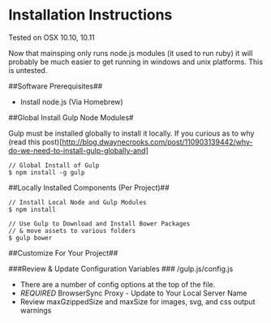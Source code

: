 # Installation Instructions #
Tested on OSX 10.10, 10.11

Now that mainsping only runs node.js modules (it used to run ruby) it will probably be much easier to get running in windows and unix platforms. This is untested.

##Software Prerequisites##

- Install node.js (Via Homebrew)

##Global Install Gulp Node Modules#

Gulp must be installed globally to install it locally. If you curious as to why (read this post)[http://blog.dwaynecrooks.com/post/110903139442/why-do-we-need-to-install-gulp-globally-and]

````
// Global Install of Gulp
$ npm install -g gulp
````

##Locally Installed Components (Per Project)##

```
// Install Local Node and Gulp Modules
$ npm install

// Use Gulp to Download and Install Bower Packages
// & move assets to various folders
$ gulp bower
```
##Customize For Your Project##

###Review & Update Configuration Variables ###
/gulp.js/config.js

- There are a number of config options at the top of the file.
- *REQUIRED* BrowserSync Proxy - Update to Your Local Server Name
- Review maxGzippedSize and maxSize for images, svg, and css output warnings


